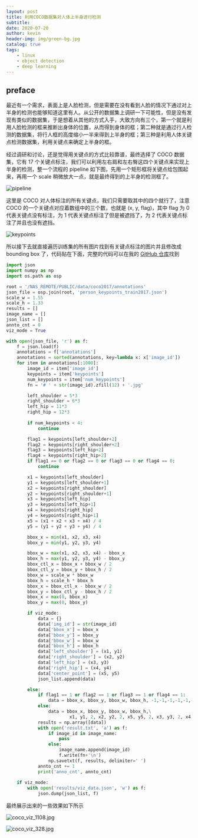 ```yaml
---
layout: post
title: 利用COCO数据集对人体上半身进行检测
subtitle: 
date: 2020-07-20
author: kevin
header-img: img/green-bg.jpg
catalog: true
tags:
    - linux
    - object detection
    - deep learning
---
```




## preface



最近有一个需求，表面上是人脸检测，但是需要在没有看到人脸的情况下通过对上半身的检测也能够知道这里有人。从公开的数据集上调研一下可能性，但是没有发现有类似的数据集，于是想着从其他的方式入手，大致方向有三个，第一个就是利用人脸检测的框来推断出身体的位置，从而得到身体的框；第二种就是通过行人检测的数据集，将行人框的高度缩小一半来得到上半身的框；第三种是利用人体关键点检测数据集，利用关键点来确定上半身的框。



经过调研和讨论，还是觉得用关键点的方式比较靠谱，最终选择了 COCO 数据集，它有 17 个关键点标注，我们可以利用左右肩和左右臀这四个关键点来实现上半身的检测，整一个流程的 pipeline 如下图，先用一个矩形框将关键点给包围起来，再用一个 scale 稍微放大一点，就是最终得到的上半身的检测框了。



![pipeline](https://i.loli.net/2020/08/05/zr2eC5IuKhbWOXa.png)



这里是 COCO 对人体标注的所有关键点，我们只需要取其中的四个就行了，注意 COCO 的一个关键点对应着数组中的三个数，也就是 (x, y, flag)，其中 flag 为 0 代表关键点没有标注，为 1 代表关键点标注了但是被遮挡了，为 2 代表关键点标注了并且也没有遮挡。

![keypoints](https://i.loli.net/2020/08/05/dYXsDI2uCQiptMT.png)



所以接下去就直接遍历训练集的所有图片找到有关键点标注的图片并且修改成 bounding box 了，代码贴在下面，完整的代码可以在我的 [GitHub 仓库](https://github.com/yarkable/COCO2017_Body_Detection)找到



```python
import json
import numpy as np 
import os.path as osp

root = '/NAS_REMOTE/PUBLIC/data/coco2017/annotations'
json_file = osp.join(root, 'person_keypoints_train2017.json')
scale_w = 1.55
scale_h = 1.33
results = []
image_name = []
json_list = []
annto_cnt = 0
viz_mode = True

with open(json_file, 'r') as f:
    f = json.load(f)
    annotations = f['annotations']
    annotations = sorted(annotations, key=lambda x: x['image_id'])
    for item in annotations[:1000]:
        image_id = item['image_id']
        keypoints = item['keypoints']
        num_keypoints = item['num_keypoints']
        fn = '# ' + str(image_id).zfill(12) + '.jpg'

        left_shoulder = 5*3
        right_shoulder = 6*3
        left_hip = 11*3
        right_hip = 12*3
        
        if num_keypoints < 4:
            continue

        flag1 = keypoints[left_shoulder+2]
        flag2 = keypoints[right_shoulder+2]
        flag3 = keypoints[left_hip+2]
        flag4 = keypoints[right_hip+2]
        if flag1 == 0 or flag2 == 0 or flag3 == 0 or flag4 == 0:
            continue

        x1 = keypoints[left_shoulder]
        y1 = keypoints[left_shoulder+1]
        x2 = keypoints[right_shoulder]
        y2 = keypoints[right_shoulder+1]
        x3 = keypoints[left_hip]
        y3 = keypoints[left_hip+1]
        x4 = keypoints[right_hip]
        y4 = keypoints[right_hip+1]
        x5 = (x1 + x2 + x3 + x4) / 4
        y5 = (y1 + y2 + y3 + y4) / 4

        bbox_x = min(x1, x2, x3, x4)
        bbox_y = min(y1, y2, y3, y4)

        bbox_w = max(x1, x2, x3, x4) - bbox_x
        bbox_h = max(y1, y2, y3, y4) - bbox_y
        bbox_ctl_x = bbox_x + bbox_w / 2
        bbox_ctl_y = bbox_y + bbox_h / 2
        bbox_w = scale_w * bbox_w
        bbox_h = scale_h * bbox_h
        bbox_x = bbox_ctl_x - bbox_w / 2
        bbox_y = bbox_ctl_y - bbox_h / 2
        bbox_x = max(0, bbox_x)
        bbox_y = max(0, bbox_y)

        if viz_mode:
            data = {}
            data['img_id'] = str(image_id)
            data['bbox_x'] = bbox_x
            data['bbox_y'] = bbox_y
            data['bbox_w'] = bbox_w
            data['bbox_h'] = bbox_h
            data['left_shoulder'] = (x1, y1)
            data['right_shoulder'] = (x2, y2)
            data['left_hip'] = (x3, y3)
            data['right_hip'] = (x4, y4)
            data['center_point'] = (x5, y5)
            json_list.append(data)

        else:
            if flag1 == 1 or flag2 == 1 or flag3 == 1 or flag4 == 1:
                data = bbox_x, bbox_y, bbox_w, bbox_h, -1,-1,-1,-1,-1,-1,-1,-1,-1,-1,-1,-1,-1,-1,-1
            else:
                data = bbox_x, bbox_y, bbox_w, bbox_h,\
                        x1, y1, 2, x2, y2, 2, x5, y5, 2, x3, y3, 2, x4, y4, 2
            results = np.array([data])
            with open('result.txt', 'a') as f:
                if image_id in image_name:
                    pass
                else:
                    image_name.append(image_id)
                    f.write(fn+'\n')
                np.savetxt(f, results, delimiter=' ')
            annto_cnt += 1
            print('anno_cnt', annto_cnt)
            
    if viz_mode:
        with open('results/viz_data.json', 'w') as f:
            json.dump(json_list, f)
```



最终展示出来的一些效果如下所示

![coco_viz_1108.jpg](https://i.loli.net/2020/08/05/umLH71hYyQXUcGB.jpg)

![coco_viz_328.jpg](https://i.loli.net/2020/08/05/YdUSXqNoPiRcyGC.jpg)